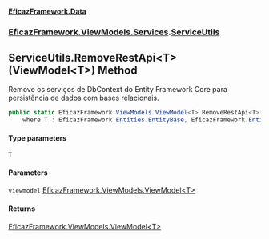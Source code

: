 #### [EficazFramework.Data](EficazFrameworkData.md 'EficazFramework Data')
### [EficazFramework.ViewModels.Services](EficazFrameworkData.md#EficazFramework_ViewModels_Services 'EficazFramework.ViewModels.Services').[ServiceUtils](ServiceUtils.md 'EficazFramework.ViewModels.Services.ServiceUtils')
## ServiceUtils.RemoveRestApi&lt;T&gt;(ViewModel&lt;T&gt;) Method
Remove os serviços de DbContext do Entity Framework Core para persistência de dados com bases relacionais.  
```csharp
public static EficazFramework.ViewModels.ViewModel<T> RemoveRestApi<T>(this EficazFramework.ViewModels.ViewModel<T> viewmodel)
    where T : EficazFramework.Entities.EntityBase, EficazFramework.Entities.IEntity;
```
#### Type parameters
<a name='EficazFramework_ViewModels_Services_ServiceUtils_RemoveRestApi_T_(EficazFramework_ViewModels_ViewModel_T_)_T'></a>
`T`  
  
#### Parameters
<a name='EficazFramework_ViewModels_Services_ServiceUtils_RemoveRestApi_T_(EficazFramework_ViewModels_ViewModel_T_)_viewmodel'></a>
`viewmodel` [EficazFramework.ViewModels.ViewModel&lt;](ViewModel_T_.md 'EficazFramework.ViewModels.ViewModel&lt;T&gt;')[T](ServiceUtils_RemoveRestApi_T_(ViewModel_T_).md#EficazFramework_ViewModels_Services_ServiceUtils_RemoveRestApi_T_(EficazFramework_ViewModels_ViewModel_T_)_T 'EficazFramework.ViewModels.Services.ServiceUtils.RemoveRestApi&lt;T&gt;(EficazFramework.ViewModels.ViewModel&lt;T&gt;).T')[&gt;](ViewModel_T_.md 'EficazFramework.ViewModels.ViewModel&lt;T&gt;')  
  
#### Returns
[EficazFramework.ViewModels.ViewModel&lt;](ViewModel_T_.md 'EficazFramework.ViewModels.ViewModel&lt;T&gt;')[T](ServiceUtils_RemoveRestApi_T_(ViewModel_T_).md#EficazFramework_ViewModels_Services_ServiceUtils_RemoveRestApi_T_(EficazFramework_ViewModels_ViewModel_T_)_T 'EficazFramework.ViewModels.Services.ServiceUtils.RemoveRestApi&lt;T&gt;(EficazFramework.ViewModels.ViewModel&lt;T&gt;).T')[&gt;](ViewModel_T_.md 'EficazFramework.ViewModels.ViewModel&lt;T&gt;')  

